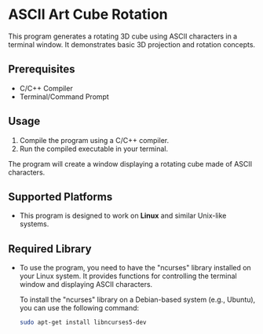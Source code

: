 # ASCII Art Cube Rotation

This program generates a rotating 3D cube using ASCII characters in a terminal window. It demonstrates basic 3D projection and rotation concepts.

## Prerequisites

- C/C++ Compiler
- Terminal/Command Prompt

## Usage

1. Compile the program using a C/C++ compiler.
2. Run the compiled executable in your terminal.

The program will create a window displaying a rotating cube made of ASCII characters.

## Supported Platforms

- This program is designed to work on **Linux** and similar Unix-like systems.

## Required Library

- To use the program, you need to have the "ncurses" library installed on your Linux system. It provides functions for controlling the terminal window and displaying ASCII characters.

  To install the "ncurses" library on a Debian-based system (e.g., Ubuntu), you can use the following command:

  ```bash
  sudo apt-get install libncurses5-dev
